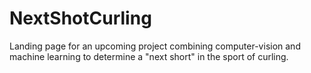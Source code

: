 # NextShotCurling
Landing page for an upcoming project combining computer-vision and machine learning to determine a "next short" in the sport of curling.
